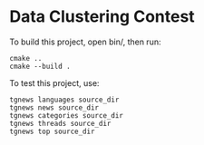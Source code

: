 # Data Clustering Contest
To build this project, open bin/, then run:
~~~
cmake ..
cmake --build .
~~~
To test this project, use:
~~~
tgnews languages source_dir
tgnews news source_dir
tgnews categories source_dir
tgnews threads source_dir
tgnews top source_dir
~~~
